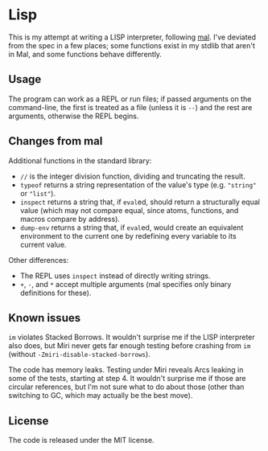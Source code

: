 # Lisp

This is my attempt at writing a LISP interpreter, following [mal](https://github.com/kanaka/mal). I've deviated from the spec in a few places; some functions exist in my stdlib that aren't in Mal, and some functions behave differently.

## Usage

The program can work as a REPL or run files; if passed arguments on the command-line, the first is treated as a file (unless it is `--`) and the rest are arguments, otherwise the REPL begins.

## Changes from mal

Additional functions in the standard library:

* `//` is the integer division function, dividing and truncating the result.
* `typeof` returns a string representation of the value's type (e.g. `"string"` or `"list"`).
* `inspect` returns a string that, if `eval`ed, should return a structurally equal value (which may not compare equal, since atoms, functions, and macros compare by address).
* `dump-env` returns a string that, if `eval`ed, would create an equivalent environment to the current one by redefining every variable to its current value.

Other differences:

* The REPL uses `inspect` instead of directly writing strings.
* `+`, `-`, and `*` accept multiple arguments (mal specifies only binary definitions for these).

## Known issues

`im` violates Stacked Borrows. It wouldn't surprise me if the LISP interpreter also does, but Miri never gets far enough testing before crashing from `im` (without `-Zmiri-disable-stacked-borrows`).

The code has memory leaks. Testing under Miri reveals Arcs leaking in some of the tests, starting at step 4. It wouldn't surprise me if those are circular references, but I'm not sure what to do about those (other than switching to GC, which may actually be the best move).

## License

The code is released under the MIT license.
